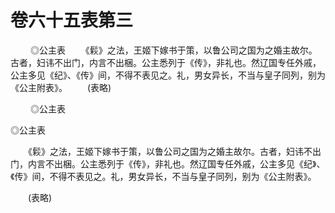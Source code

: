 # 卷六十五表第三

 　　◎公主表 　　《鬏》之法，王姬下嫁书于策，以鲁公司之国为之婚主故尔。古者，妇讳不出门，内言不出梱。公主悉列于《传》，非礼也。然辽国专任外戚，公主多见《纪》、《传》间，不得不表见之。礼，男女异长，不当与皇子同列，别为《公主附表》。 　　(表略)

 　　◎公主表

◎公主表

　　《鬏》之法，王姬下嫁书于策，以鲁公司之国为之婚主故尔。古者，妇讳不出门，内言不出梱。公主悉列于《传》，非礼也。然辽国专任外戚，公主多见《纪》、《传》间，不得不表见之。礼，男女异长，不当与皇子同列，别为《公主附表》。

　　(表略)